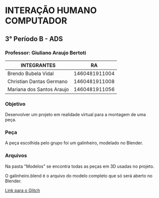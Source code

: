 # INTERAÇÃO HUMANO COMPUTADOR 
## 3° Período B - ADS

### Professor: Giuliano Araujo Bertoti


| INTEGRANTES               | RA            | 
| ------------------------- |:-------------:|
| Brendo Bubela Vidal       | 1460481911004 | 
| Christian Dantas Germano  | 1460481911008 |   
| Mariana dos Santos Araujo | 1460481911056 |   

### Objetivo
Desenvolver um projeto em realidade virtual para a montagem de uma peça.

### Peça
A peça escolhida pelo grupo foi um galinheiro, modelado no Blender. 

### Arquivos
Na pasta "Modelos" se encontra todas as peças em 3D usadas no projeto.

O galinheiro.blend é o arquivo do modelo completo que só será aberto no Blender.

[Link para o Glitch](https://glitch.com/edit/#!/flying-bubbly-sprint?path=index.html%3A9%3A8 )




